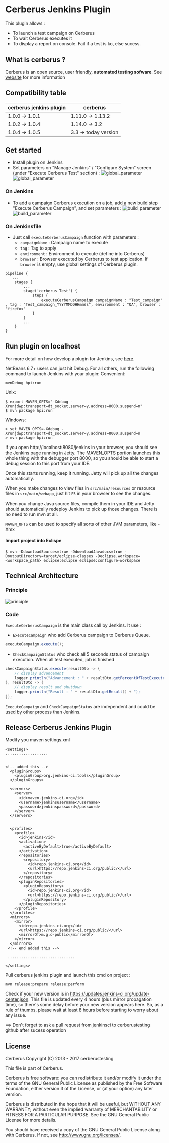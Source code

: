 # Cerberus Jenkins Plugin

This plugin allows : 
* To launch a test campaign on Cerberus
* To wait Cerberus executes it
* To display a report on console. Fail if a test is ko, else sucess.

## What is cerberus ?
Cerberus is an open source, user friendly, **automated testing sofware**. See [website](https://www.cerberus-testing.org) for more information

## Compatibility table
| cerberus jenkins plugin | cerberus                |
| ----------------------- | ----------------------- |
| 1.0.0 -> 1.0.1          | 1.11.0 -> 1.13.2        |
| 1.0.2 -> 1.0.4          | 1.14.0 -> 3.2           |
| 1.0.4 -> 1.0.5          | 3.3 -> today version    |


## Get started
* Install plugin on Jenkins
* Set parameters on "Manage Jenkins" / "Configure System" screen (under "Execute Cerberus Test" section) : 
![global_parameter](docs/global_parameter.png "Global parameter")
![global_parameter](docs/global_parameter_adv.png "Global parameter Advanced")

### On Jenkins
* To add a campaign Cerberus execution on a job, add a new build step "Execute Cerberus Campaign", and set parameters :
![build_parameter](docs/build_parameter.png "Build parameter")
![build_parameter](docs/build_parameter_adv.png "Build parameter Advanced")
 

### On Jenkinsfile
* Just call `executeCerberusCampaign` function with parameters :
	* `campaignName` : Campaign name to execute
	* `tag` : Tag to apply
	* `environment` :  Environment to execute (define into Cerberus)
	* `browser` : Browser executed by Cerberus to test application. If `browser` is empty, use global settings of Cerberus plugin.
   
```
pipeline {	
   ...
    stages {
		...
		stage('cerberus Test') {
			steps {					
				executeCerberusCampaign campaignName : "Test_campaign" , tag : "Test_campaign_YYYYMMDDHHmmss", environment : "QA", browser : "firefox"
			}
		}		
		...
	}
}
```

## Run plugin on localhost
For more detail on how develop a plugin for Jenkins, see [here](https://wiki.jenkins-ci.org/display/JENKINS/Plugin+tutorial).

NetBeans 6.7+ users can just hit Debug. For all others, run the following command to launch Jenkins with your plugin:
Convenient:
```
mvnDebug hpi:run
```

Unix:
```
$ export MAVEN_OPTS="-Xdebug -Xrunjdwp:transport=dt_socket,server=y,address=8000,suspend=n"
$ mvn package hpi:run
```

Windows:

```
> set MAVEN_OPTS=-Xdebug -Xrunjdwp:transport=dt_socket,server=y,address=8000,suspend=n
> mvn package hpi:run
```

If you open http://localhost:8080/jenkins in your browser, you should see the Jenkins page running in Jetty. The MAVEN_OPTS portion launches this whole thing with the debugger port 8000, so you should be able to start a debug session to this port from your IDE.

Once this starts running, keep it running. Jetty will pick up all the changes automatically.

When you make changes to view files in `src/main/resources` or resource files in `src/main/webapp`, just hit `F5` in your browser to see the changes.

When you change Java source files, compile them in your IDE and Jetty should automatically redeploy Jenkins to pick up those changes. There is no need to run mvn at all.

`MAVEN_OPTS` can be used to specify all sorts of other JVM parameters, like -Xmx


#### Import project into Eclispe

```
$ mvn -DdownloadSources=true -DdownloadJavadocs=true -DoutputDirectory=target/eclipse-classes -Declipse.workspace=<workspace_path> eclipse:eclipse eclipse:configure-workspace	
```


## Technical Architecture
### Principle
![principle](docs/principle.png "Principle")

### Code
`ExecuteCerberusCampaign` is the main class call by Jenkins. 
It use :
* `ExecuteCampaign` who add Cerberus campaign to Cerberus Queue.
```java
executeCampaign.execute();
```

* `CheckCampaignStatus` who check all 5 seconds status of campaign execution. When all test executed, job is finished
```java
checkCampaignStatus.execute(resultDto -> {	  
	// display advancement
	logger.println("Advancement : " + resultDto.getPercentOfTestExecuted() + "%");
}, resultDto -> {
 	// display result and shutdown
	logger.println("Result : " + resultDto.getResult() + "); 
});
```

`ExecuteCampaign` and `CheckCampaignStatus` are independent and could be used by other process than Jenkins.

## Release Cerberus Jenkins Plugin

Modify you maven settings.xml
```
<settings>
...................


<!-- added this -->
  <pluginGroups>
    <pluginGroup>org.jenkins-ci.tools</pluginGroup>
  </pluginGroups>

  <servers>
    <server>
      <id>maven.jenkins-ci.org</id> 
      <username>jenkinsusername</username>
      <password>jenkinspassword</password>
    </server>
  </servers>

  
  <profiles>
    <profile>
      <id>jenkins</id>
      <activation>
        <activeByDefault>true</activeByDefault> 
      </activation>
      <repositories>
        <repository>
          <id>repo.jenkins-ci.org</id>
          <url>https://repo.jenkins-ci.org/public/</url>
        </repository>
      </repositories>
      <pluginRepositories>
        <pluginRepository>
          <id>repo.jenkins-ci.org</id>
          <url>https://repo.jenkins-ci.org/public/</url>
        </pluginRepository>
      </pluginRepositories>
    </profile>
  </profiles>
  <mirrors>
    <mirror>
      <id>repo.jenkins-ci.org</id>
      <url>https://repo.jenkins-ci.org/public/</url>
      <mirrorOf>m.g.o-public</mirrorOf>
    </mirror>
  </mirrors>
 <!-- end added this --> 
 
 ..............................
 
</settings>
```

Pull cerberus jenkins plugin and launch this cmd on project :
```
mvn release:prepare release:perform
```

Check if your new version is in https://updates.jenkins-ci.org/update-center.json. This file is updated every 4 hours (plus mirror propagation time), so there's some delay before your new version appears here. So, as a rule of thumbs, please wait at least 8 hours before starting to worry about any issue.


==> Don't forget to ask a pull request from jenkinsci to cerberustesting github after sucess operation



## License

Cerberus Copyright (C) 2013 - 2017 cerberustesting

This file is part of Cerberus.

Cerberus is free software: you can redistribute it and/or modify
it under the terms of the GNU General Public License as published by
the Free Software Foundation, either version 3 of the License, or
(at your option) any later version.

Cerberus is distributed in the hope that it will be useful,
but WITHOUT ANY WARRANTY; without even the implied warranty of
MERCHANTABILITY or FITNESS FOR A PARTICULAR PURPOSE.  See the
GNU General Public License for more details.

You should have received a copy of the GNU General Public License
along with Cerberus.  If not, see <http://www.gnu.org/licenses/>.
